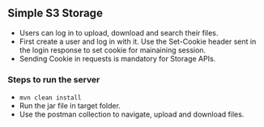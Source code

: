 ## Simple S3 Storage

- Users can log in to upload, download and search their files.
- First create a user and log in with it. Use the Set-Cookie header sent in the login response to set cookie for mainaining session.
- Sending Cookie in requests is mandatory for Storage APIs.

### Steps to run the server
- `mvn clean install`
- Run the jar file in target folder.
- Use the postman collection to navigate, upload and download files.